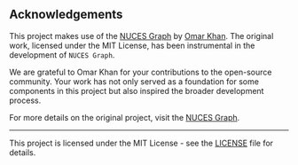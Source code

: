 ## Acknowledgements

This project makes use of the [NUCES Graph](https://github.com/omar-khan/nuces-graph) by [Omar Khan](https://github.com/omar-khan). The original work, licensed under the MIT License, has been instrumental in the development of `NUCES Graph`.

We are grateful to Omar Khan for your contributions to the open-source community. Your work has not only served as a foundation for some components in this project but also inspired the broader development process.

For more details on the original project, visit the [NUCES Graph](https://github.com/omar-khan/nuces-graph).

---

This project is licensed under the MIT License - see the [LICENSE](LICENSE) file for details.
